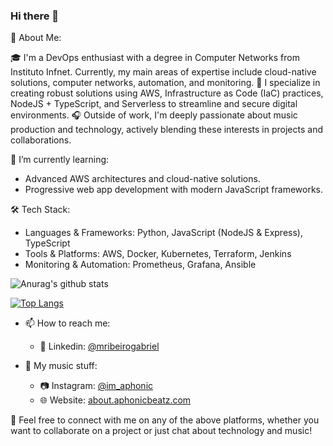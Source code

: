 ### Hi there 👋

🚀 About Me:

🎓 I'm a DevOps enthusiast with a degree in Computer Networks from Instituto Infnet. Currently, my main areas of expertise include cloud-native solutions, computer networks, automation, and monitoring.
🧰 I specialize in creating robust solutions using AWS, Infrastructure as Code (IaC) practices, NodeJS + TypeScript, and Serverless to streamline and secure digital environments.
🎧 Outside of work, I'm deeply passionate about music production and technology, actively blending these interests in projects and collaborations.

🌱 I’m currently learning:
- Advanced AWS architectures and cloud-native solutions.
- Progressive web app development with modern JavaScript frameworks.

🛠 Tech Stack:
- Languages & Frameworks: Python, JavaScript (NodeJS & Express), TypeScript
- Tools & Platforms: AWS, Docker, Kubernetes, Terraform, Jenkins
- Monitoring & Automation: Prometheus, Grafana, Ansible

![Anurag's github stats](https://github-readme-stats.vercel.app/api?username=mribeirogabriel&show_icons=true&theme=dracula)

[![Top Langs](https://github-readme-stats.vercel.app/api/top-langs/?username=mribeirogabriel&layout=compact)](https://github.com/anuraghazra/github-readme-stats)

- 📫 How to reach me: 
    - 💼 Linkedin: [@mribeirogabriel](https://www.linkedin.com/in/mribeirogabriel/)

- 🎵 My music stuff:
    - 📷 Instagram: [@im_aphonic](https://instagram.com/im_aphonic/)
    - 🌐 Website: [about.aphonicbeatz.com](https://about.aphonicbeatz.com)

💫 Feel free to connect with me on any of the above platforms, whether you want to collaborate on a project or just chat about technology and music!
